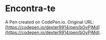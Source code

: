 # Encontra-te

A Pen created on CodePen.io. Original URL: [https://codepen.io/dexter9914/pen/bGyPjMd](https://codepen.io/dexter9914/pen/bGyPjMd).

